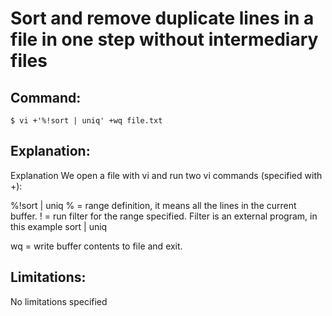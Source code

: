 # Sort and remove duplicate lines in a file in one step without intermediary files

## Command:
```
$ vi +'%!sort | uniq' +wq file.txt
```

## Explanation:
Explanation
We open a file with vi and run two vi commands (specified with +):

%!sort | uniq
% = range definition, it means all the lines in the current buffer. 
! = run filter for the range specified. Filter is an external program, in this example sort | uniq


wq = write buffer contents to file and exit.

## Limitations:
No limitations specified

